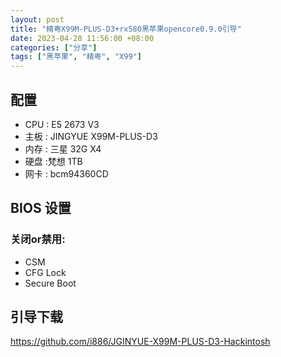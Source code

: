 ```yaml
---
layout: post
title: "精粤X99M-PLUS-D3+rx580黑苹果opencore0.9.0引导"
date: 2023-04-28 11:56:00 +08:00
categories: ["分享"]
tags: ["黑苹果", "精粤", "X99"]
---
```


## 配置
- CPU : E5 2673 V3
- 主板 : JINGYUE X99M-PLUS-D3
- 内存 : 三星 32G X4
- 硬盘 :梵想 1TB
- 网卡 : bcm94360CD

## BIOS 设置

### 关闭or禁用:
- CSM
- CFG Lock
- Secure Boot

## 引导下载

 https://github.com/i886/JGINYUE-X99M-PLUS-D3-Hackintosh 